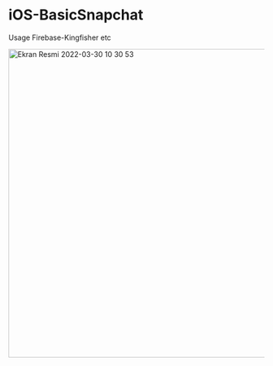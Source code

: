 # iOS-BasicSnapchat
Usage Firebase-Kingfisher etc


<img width="607" alt="Ekran Resmi 2022-03-30 10 30 53" src="https://user-images.githubusercontent.com/74143983/160776155-79b63335-eae0-44a3-9297-b2584e081951.png">
